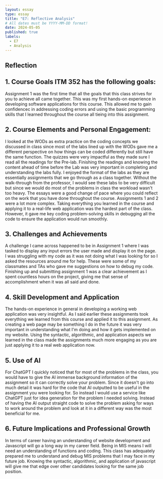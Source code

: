 ```yaml
---
layout: essay
type: essay
title: "E7: Reflective Analysis"
# All dates must be YYYY-MM-DD format!
date: 2024-05-05
published: true
labels:
  - E7
  - Analysis
---
```


## Reflection 
## 1. Course Goals ITM 352 has the following goals:

Assignment 1 was the first time that all the goals that this class strives for you to achieve all came together. This was my first hands-on experience in developing software applications      for this course. This allowed me to gain confidencec in addressing coding errors and using the basic programming skills that I learned throughout the course all tieing into this assignment.

 
## 2. Course Elements and Personal Engagement:

I looked at the WODs as extra practice on the coding concepts we discussed in class since most of the labs lined up with the WODs gave me a different perspective on how things can be coded differently but still have the same function. The quizzes were very impactful as they made sure I read all the readings for the Pre-lab. Finishing the readings and knowing the content ahead of time before the Lab was very important in completing and understanding the labs fully. I enjoyed the format of the labs as they are essentially assignments that we go through as a class together. Without the walk-through from the professor, I would see these labs to be very difficult but since we would do most of the problems in class the workload wasn't too heavy. The essays were a good change of pace where you could reflect on the work that you have done throughout the course. Assignments 1 and 2 were a lot more complex. Taking everything you learned in the course and applying it to a real-life web application was the hardest part of the class. However, it gave me key coding problem-solving skills in debugging all the code to ensure the application would run smoothly.

## 3. Challenges and Achievements

A challenge I came across happened to be in Assignment 1 where I was tasked to display any input errors the user made and display it on the page. I was struggling with my code as it was not doing what I was looking for so I asked the resources around me for help. These were some of my classmates and TAs who gave me suggestions on how to debug my code. Finishing up and submitting assignment 1 was a clear achievement as I spent countless hours on the project, giving me that sense of accomplishment when it was all said and done. 

## 4. Skill Development and Application

The hands-on experience in general in developing a working web application was very insightful. As I said earlier these assignments took everything we learned from this course and applied it to this assignment. As creating a web page may be something I do in the future it was very important in understanding what I'm doing and how it gets implemented on my website. Using the syntactic, algorithmic, and application aspects we learned in the class made the assignments much more engaging as you are just applying it to a real web application now.  

## 5. Use of AI

For ChatGPT I quickly noticed that for most of the problems in the class, you would have to give the AI immense background information of the assignment so it can correctly solve your problem. Since it doesn't go into much detail it was hard for the code that AI outputted to be useful in the assignment you were looking for. So instead I would use a service like ChatGPT just for idea generation for the problem I needed solving. Instead of having the AI output straight code to solve the problem asking for ways to work around the problem and look at it in a different way was the most beneficial for me. 

## 6. Future Implications and Professional Growth

In terms of career having an understanding of website development and Javascript will go a long way in my career field. Being in MIS means I will need an understanding of functions and coding. This class has adequately prepared me to understand and debug MIS problems that I may face in my future job. Knowing the syntactic, algorithmic, and application of javascript will give me that edge over other candidates looking for the same job position. 









